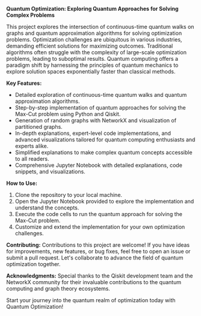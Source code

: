 **Quantum Optimization: Exploring Quantum Approaches for Solving Complex Problems**

This project explores the intersection of continuous-time quantum walks on graphs and quantum approximation algorithms for solving optimization problems. Optimization challenges are ubiquitous in various industries, demanding efficient solutions for maximizing outcomes. Traditional algorithms often struggle with the complexity of large-scale optimization problems, leading to suboptimal results. Quantum computing offers a paradigm shift by harnessing the principles of quantum mechanics to explore solution spaces exponentially faster than classical methods.

**Key Features:**
- Detailed exploration of continuous-time quantum walks and quantum approximation algorithms.
- Step-by-step implementation of quantum approaches for solving the Max-Cut problem using Python and Qiskit.
- Generation of random graphs with NetworkX and visualization of partitioned graphs.
- In-depth explanations, expert-level code implementations, and advanced visualizations tailored for quantum computing enthusiasts and experts alike.
- Simplified explanations to make complex quantum concepts accessible to all readers.
- Comprehensive Jupyter Notebook with detailed explanations, code snippets, and visualizations.

**How to Use:**
1. Clone the repository to your local machine.
2. Open the Jupyter Notebook provided to explore the implementation and understand the concepts.
3. Execute the code cells to run the quantum approach for solving the Max-Cut problem.
4. Customize and extend the implementation for your own optimization challenges.

**Contributing:**
Contributions to this project are welcome! If you have ideas for improvements, new features, or bug fixes, feel free to open an issue or submit a pull request. Let's collaborate to advance the field of quantum optimization together.

**Acknowledgments:**
Special thanks to the Qiskit development team and the NetworkX community for their invaluable contributions to the quantum computing and graph theory ecosystems.

Start your journey into the quantum realm of optimization today with Quantum Optimization!
